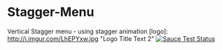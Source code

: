 # Stagger-Menu
Vertical Stagger menu - using stagger animation
[logo]: http://i.imgur.com/LhEPYxw.jpg "Logo Title Text 2"
[![Sauce Test Status](https://saucelabs.com/browser-matrix/socket.svg)](https://saucelabs.com/u/socket)
